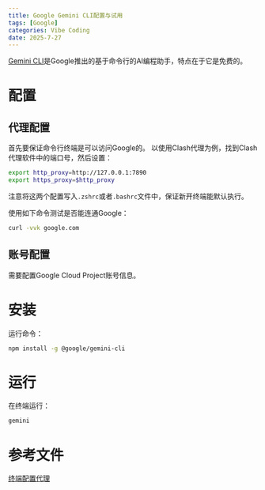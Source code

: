 ```yaml
---
title: Google Gemini CLI配置与试用
tags: [Google]
categories: Vibe Coding
date: 2025-7-27
---
```


[Gemini CLI](https://cloud.google.com/gemini/docs/codeassist/gemini-cli?hl=zh-cn)是Google推出的基于命令行的AI编程助手，特点在于它是免费的。

# 配置
## 代理配置
首先要保证命令行终端是可以访问Google的。
以使用Clash代理为例，找到Clash代理软件中的端口号，然后设置：
```bash
export http_proxy=http://127.0.0.1:7890
export https_proxy=$http_proxy
```
注意将这两个配置写入`.zshrc`或者`.bashrc`文件中，保证新开终端能默认执行。

使用如下命令测试是否能连通Google：
```bash
curl -vvk google.com
```

## 账号配置
需要配置Google Cloud Project账号信息。


## 

# 安装
运行命令：
```bash
npm install -g @google/gemini-cli
```

# 运行
在终端运行：
```bash
gemini
```


# 参考文件
[终端配置代理](https://weilining.github.io/294.html)

